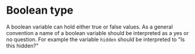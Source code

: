 # Boolean type

A boolean variable can hold either true or false values.
As a general convention a name of a boolean variable should be interpreted as a yes or no question.
For example the variable `hidden` should be interpreted to "Is this hidden?"

